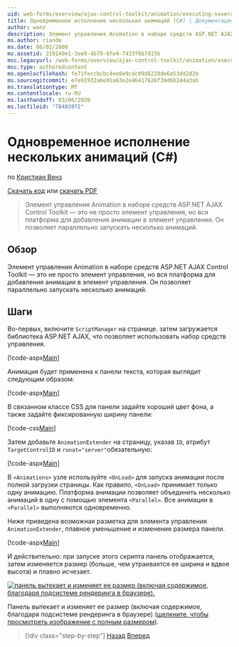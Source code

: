 ```yaml
---
uid: web-forms/overview/ajax-control-toolkit/animation/executing-several-animations-at-the-same-time-cs
title: Одновременное исполнение нескольких анимаций (C#) | Документация Майкрософт
author: wenz
description: Элемент управления Animation в наборе средств ASP.NET AJAX Control Toolkit — это не просто элемент управления, но вся платформа для добавления анимации в элемент управления. Он позволяет запускать серьезность...
ms.author: riande
ms.date: 06/02/2008
ms.assetid: 219149e1-3ee9-4b79-8fe4-7433f6b7d15b
msc.legacyurl: /web-forms/overview/ajax-control-toolkit/animation/executing-several-animations-at-the-same-time-cs
msc.type: authoredcontent
ms.openlocfilehash: fe71feccbcbc4ee8e9cdc09d6220de6a53dd2d2b
ms.sourcegitcommit: e7e91932a6e91a63e2e46417626f39d6b244a3ab
ms.translationtype: MT
ms.contentlocale: ru-RU
ms.lasthandoff: 03/06/2020
ms.locfileid: "78483972"
---
```

# <a name="executing-several-animations-at-the-same-time-c"></a>Одновременное исполнение нескольких анимаций (C#)

по [Кристиан Венз](https://github.com/wenz)

[Скачать код](https://download.microsoft.com/download/f/9/a/f9a26acd-8df4-4484-8a18-199e4598f411/Animation2.cs.zip) или [скачать PDF](https://download.microsoft.com/download/6/7/1/6718d452-ff89-4d3f-a90e-c74ec2d636a3/animation2CS.pdf)

> Элемент управления Animation в наборе средств ASP.NET AJAX Control Toolkit — это не просто элемент управления, но вся платформа для добавления анимации в элемент управления. Он позволяет параллельно запускать несколько анимаций.

## <a name="overview"></a>Обзор

Элемент управления Animation в наборе средств ASP.NET AJAX Control Toolkit — это не просто элемент управления, но вся платформа для добавления анимации в элемент управления. Он позволяет параллельно запускать несколько анимаций.

## <a name="steps"></a>Шаги

Во-первых, включите `ScriptManager` на странице. затем загружается библиотека ASP.NET AJAX, что позволяет использовать набор средств управления.

[!code-aspx[Main](executing-several-animations-at-the-same-time-cs/samples/sample1.aspx)]

Анимация будет применена к панели текста, которая выглядит следующим образом:

[!code-aspx[Main](executing-several-animations-at-the-same-time-cs/samples/sample2.aspx)]

В связанном классе CSS для панели задайте хороший цвет фона, а также задайте фиксированную ширину панели:

[!code-css[Main](executing-several-animations-at-the-same-time-cs/samples/sample3.css)]

Затем добавьте `AnimationExtender` на страницу, указав `ID`, атрибут `TargetControlID` и `runat="server"`обязательную:

[!code-aspx[Main](executing-several-animations-at-the-same-time-cs/samples/sample4.aspx)]

В `<Animations>` узле используйте `<OnLoad>` для запуска анимации после полной загрузки страницы. Как правило, `<OnLoad>` принимает только одну анимацию. Платформа анимации позволяет объединить несколько анимаций в одну с помощью элемента `<Parallel>`. Все анимации в `<Parallel>` выполняются одновременно.

Ниже приведена возможная разметка для элемента управления `AnimationExtender`, плавное уменьшение и изменение размера панели.

[!code-aspx[Main](executing-several-animations-at-the-same-time-cs/samples/sample5.aspx)]

И действительно: при запуске этого скрипта панель отображается, затем изменяется размер (больше, чем утраивается ее ширина и вдвое высота) и плавно исчезает.

[![панель вытекает и изменяет ее размер (включая содержимое, благодаря подсистеме рендеринга в браузере).](executing-several-animations-at-the-same-time-cs/_static/image2.png)](executing-several-animations-at-the-same-time-cs/_static/image1.png)

Панель вытекает и изменяет ее размер (включая содержимое, благодаря подсистеме рендеринга в браузере) ([щелкните, чтобы просмотреть изображение с полным размером](executing-several-animations-at-the-same-time-cs/_static/image3.png)).

> [!div class="step-by-step"]
> [Назад](adding-animation-to-a-control-cs.md)
> [Вперед](executing-several-animations-after-each-other-cs.md)
